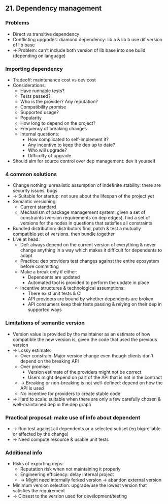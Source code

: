 ## 21. Dependency management
### Problems
  - Direct vs transitive dependency
  - Conflicting upgrades: diamond dependency: lib a & lib b use dif version of lib base
  - -> Problem: can't include both version of lib base into one build (depending on language)

### Importing dependency
- Tradeoff: maintenance cost vs dev cost
- Considerations:
  - Have runnable tests?
  - Tests passed?
  - Who is the provider? Any reputation?
  - Compatibility promise
  - Supported usage?
  - Popularity
  - How long to depend on the project?
  - Frequency of breaking changes
  - Internal questions:
    - How complicated to self-implement it?
    - Any incentive to keep the dep up to date?
    - Who will upgrade?
    - Difficulty of upgrade
- Should aim for source control over dep management: dev it yourself

### 4 common solutions
- Change nothing: unrealistic assumption of indefinite stability: there are security issues, bugs
- -> Suitable for startup: not sure about the lifespan of the project yet
- Semantic versioning:
  - Current standard
  - Mechanism of package management system: given a set of constraints (version requirements on dep edges),
  find a set of versions for the nodes in questions that satisfies all constraints
- Bundled distribution: distributors find, patch & test a mutually compatible set of versions. then bundle together
- Live at head:
  - Def: always depend on the current version of everything & never change anything
  in a way which makes it difficult for dependents to adapt
  - Practice: dep providers test changes against the entire ecosystem before committing
  - Make a break only if either:
    - Dependents are updated
    - Automated tool is provided to perform the update in place
  - Incentive structures & technological assumptions:
    - There exist unit tests & CI
    - API providers are bound by whether dependents are broken
    - API consumers keep their tests passing & relying on their dep in supported ways

### Limitations of semantic version
- Version value is provided by the maintainer as an estimate of how compatible the new version is,
given the code that used the previous version
- -> Lossy estimate:
  - Over constrain: Major version change even though clients don't depend on the breaking API
  - Over promise:
    - Version estimate of the providers might not be correct
    - Users might depend on part of the API that is not in the contract
  - -> Breaking or non-breaking is not well-defined: depend on how the API is used
  - No incentive for providers to create stable code
- -> Hard to scale: suitable when there are only a few carefully chosen & well-maintained dep in the dep graph

### Practical proposal: make use of info about dependent
- -> Run test against all dependents or a selected subset (eg big/reliable or affected by the change)
- -> Need compute resource & usable unit tests

### Additional info
- Risks of exporting deps:
  - Reputation risk when not maintaining it properly
  - Engineering efficiency: delay internal project
  - -> Might need internally forked version -> abandon external version
- Minimum version selection: upgrade/use the lowest version that satisfies the requirement
- -> Closest to the version used for development/testing